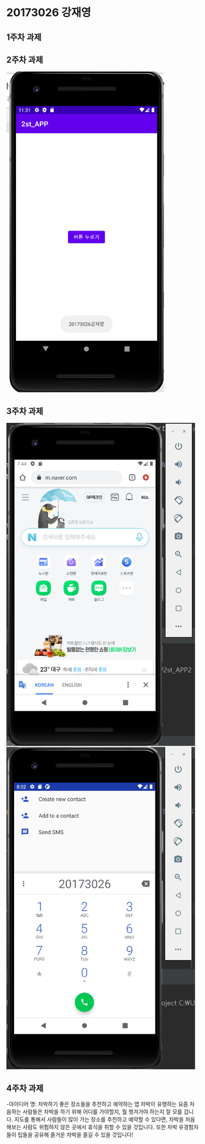# 20173026 강재영

## 1주차 과제

## 2주차 과제
  <img width="" height="" src="./png/2주차 과제.png"></img>
  
  
## 3주차 과제
  <img width="" height="" src="./png/3주차과제1.png"></img>
  <img width="" height="" src="./png/3주차과제(전화).png"></img>

## 4주차 과제
   -아이디어 명: 차박하기 좋은 장소들을 추천하고 예약하는 앱
   차박이 유행하는 요즘 처음하는 사람들은 차박을 하기 위해 어디를 가야할지, 뭘 챙겨가야 하는지 잘 모를 겁니다. 
   지도를 통해서 사람들이 많이 가는 장소를 추천하고 예약할 수 있다면, 차박을 처음 해보는 사람도 위험하지 않은 곳에서 휴식을 취할 수 있을 것입니다.
   또한 차박 유경험자들이 팁들을 공유해 즐거운 차박을 즐길 수 있을 것입니다!
